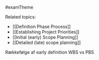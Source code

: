 #examTheme 

Related topics:
- [[Definition Phase Process]]
- [[Establishing Project Priorities]]
- [[Initial (early) Scope Planning]]
- [[Detailed (late) scope planning]]


Rækkefølge af early definition
WBS vs PBS
